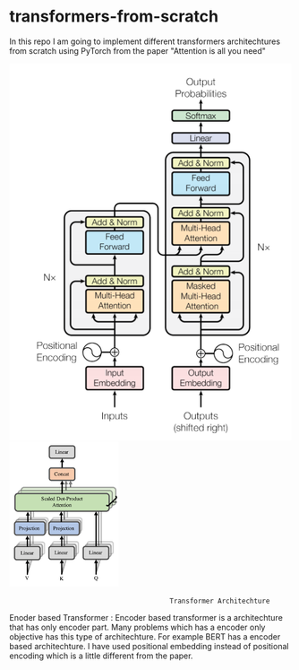# transformers-from-scratch

In this repo I am going to implement different transformers architechtures from scratch using PyTorch from the paper "Attention is all you need"

![](Images/transformer.png)  ![](Images/multiheadattention.png)

                                            Transformer Architechture
Enoder based Transformer  : Encoder based transformer is a architechture that has only encoder part. Many problems which has a encoder only objective has this type of architechture. For example BERT has a encoder based architechture. I have used positional embedding instead of positional encoding which is a little different from the paper.  
